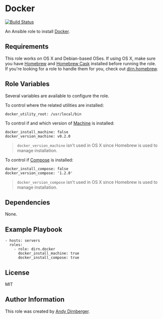 Docker
======

[![Build Status](https://travis-ci.org/dirn/ansible-docker.svg?branch=master)](https://travis-ci.org/dirn/ansible-docker)

An Ansible role to install [Docker](https://www.docker.com/).

Requirements
------------

This role works on OS X and Debian-based OSes. If using OS X, make sure you have
[Homebrew](http://brew.sh/) and [Homebrew Cask](http://caskroom.io/) installed
before running the role. If you're looking for a role to handle them for you,
check out [dirn.homebrew](https://github.com/dirn/ansible-homebrew).

Role Variables
--------------

Several variables are available to configure the role.

To control where the related utilities are installed:

    docker_utility_root: /usr/local/bin

To control if and which version of [Machine](https://github.com/docker/machine)
is installed:

    docker_install_machine: false
    docker_version_machine: v0.2.0

> `docker_version_machine` isn't used in OS X since Homebrew is used to manage
> installation.

To control if [Compose](https://github.com/docker/compose) is installed:

    docker_install_compose: false
    docker_version_compose: '1.2.0'

> `docker_version_compose` isn't used in OS X since Homebrew is used to manage
> installation.

Dependencies
------------

None.

Example Playbook
----------------

    - hosts: servers
      roles:
        - role: dirn.docker
          docker_install_machine: true
          docker_install_compose: true

License
-------

MIT

Author Information
------------------

This role was created by [Andy Dirnberger](https://github.com/dirn).
